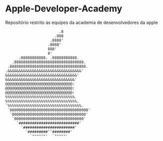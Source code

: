 # Apple-Developer-Academy
Repositório restrito às equipes da academia de desenvolvedores da apple

<p align="center">

```                                                                                                                                   
                        .8 
                      .888
                    .8888'
                   .8888'
                   888'
                   8'
      .88888888888. .88888888888.
   .8888888888888888888888888888888.
 .8888888888888888888888888888888888.
.&&&&&&&&&&&&&&&&&&&&&&&&&&&&&&&&&'
&&&&&&&&&&&&&&&&&&&&&&&&&&&&&&&&'
&&&&&&&&&&&&&&&&&&&&&&&&&&&&&&&'
@@@@@@@@@@@@@@@@@@@@@@@@@@@@@@:
@@@@@@@@@@@@@@@@@@@@@@@@@@@@@@:
@@@@@@@@@@@@@@@@@@@@@@@@@@@@@@:
%%%%%%%%%%%%%%%%%%%%%%%%%%%%%%%.
%%%%%%%%%%%%%%%%%%%%%%%%%%%%%%%%.
`%%%%%%%%%%%%%%%%%%%%%%%%%%%%%%%%%.
 `00000000000000000000000000000000000'
  `000000000000000000000000000000000'
   `0000000000000000000000000000000'
     `###########################'
       `#######################'
         `#########''########'
           `""""""'  `"""""'
```
</p>
